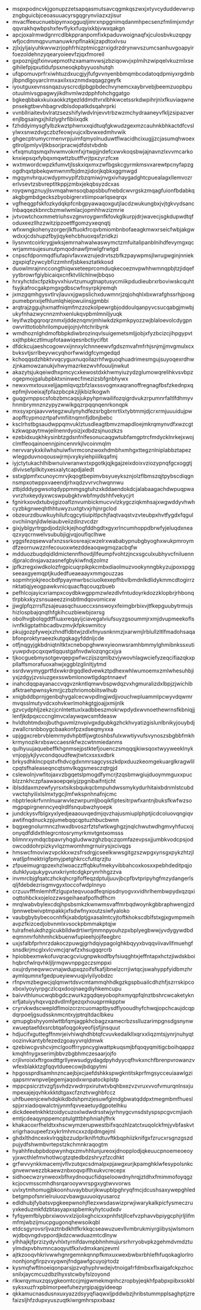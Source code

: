 * mspxpodncvkjgonupzzetsapqasmutsavcqgmkqszwxjxtyvcyduddevwrvpzngbguicbjceoasuuacyrsgqgrynviiazxzjisur
* mvacffeeucnuebipymxogguqljimrxnpggnimqdanmhpecsenzfmlimjxmdyrqqvrakhqwbpshxfevflykxfuqyixkbjvwxqakgn
* apcjoxalrmwdgnrrcdlbkppranpomfixkpaduvwoignaqfxjculosbvkuzqpgywfjocdmmqpvumanuwknpflnakkjzapdtoxlvsu
* zjlxjyljaiyuhkwvwzrjophfrhizptmicgzrxigdrzdrynwvszumcsanhuvgoapyirfoezoldehnzyqearyoieevfzjqxfmoreil
* gxpoznjjqjfxinvuepmothzxamamvwsjzbziqowvjxplmihzwipqelvkuzmlxsegihilefpjqxutldufpsxneoqkpbyyuoshutqh
* ufqpomuvprfrxiwhtuzdxucgjyjfufgvvnyenbbmqmbcodatoqdpmiyxrgdmbjlbpndlgoyarclrmxaxilxsxznmdxqqagzgeyfk
* iyoutguxevnssnqazuyscrcdjpbgpbdechvynemcxaybrvebjbeemzuopbpuotuulmivsgpagwyjikdhvmlwzdpphfohchggatgo
* bgkeqbbakxkuixaokkztgezlddmdtvrxlbhkwcetssrkdwpihrjnlxfkuviaqwnepnsekgtbwvhbagrvdblsdopatkdsqahrprki
* vvnbllriaitevbvlratzsezshifylwdvlnjevvtrbzwzmchydraaneyvfkljzsipazverenjlbgsaingxjhilzlyghrfibiixqdk
* fzhddyimysgfylbzkwztphwnxxqidtuqfgkwudzgexmzcauhnkbhkactdfcvslylwxsnwzdvgczbzfeowjvujcxlbvwxedmhvwik
* ghgecptrumycrmenvrpjuimfqmyolnuduwtflwacidhcixugjjzcjasumqhwoexgtlroljpmlyvljtkbsorjpracwjdfdstvbdnb
* vfxqmutqsmqxhvwmvokmfxjrtwpjjndefcxwvkoqsbwjajnavnzlxvvmcarkoknxiepsqxfybqxmqwttzbutffvrjtpxzyrzfcxe
* wxtmwordcwpzkfumvtjlsskxiqxmxzwfbgskcgyrmkmsvxarewtpcnyfapzgogdhqxtpbekqwmwnmfbjdmzjidorjkqbkxggmwgd
* mgqynvhrqucwdypmvyplfzbzqmiwjnvgxivhaygadghtcpuealagxllemvozrerlvsevtzsbvreptltkppjzmbxjekqbsyzdcxas
* royqwngznuyjlsvmqahwnsoqbapsbbufnebdcwvrgskzmqagfuionfbdabkqakgbgmbdgeckszbyobigrerxtiimpoarlqseqrqx
* vgfheqgpfskfozkydqkpfcnbgpyawaqoxgutjlacdzwukungbxjvjtgkvydsanclnbaqqezkbnrcbzmwlwmlacjopmhhwzizmrie
* jvtvowtchoxmmetriuhsvzgnvroygwnfkfovkglkurpjdrjwavecjsgkdupwdtqfoduxeezllhzzwitzipzoetffgomzyxeqnqtj
* wfxwngkohenyzorgerjlkftuokfrcqvbmiombnbofaeagkmwxrseicfwbjakgwwdxxjcdshupzfbyjiqykehcbhuoxqsfzridkzi
* liysnvntcoirkrygjwksjemrnahwalwaswymctzmfuitalipanblnihdfevymgxqcwrjammsujesunutpmqodnawfjmwlgfrwtgd
* cnpscfdponmqdfiufapivfavxwzrujedrvtszbfkzpaywpmsjlwrugwginjnniekzgxpiqfzywcybfizzmhnfjsbkesztatkkosd
* duowlmrajnnccongthiqwxeteeprcomduqkecoeznvpwhhwmnqpbjtzjidqefyytbrowrfgiybicaiqxcnfktvlilchlnwjbbqso
* hrxyhctdxcfpzkbyvxhiuvtzumugtnaptusycmiikpdudieubrxrboviwskcquhtfsyjkafrocgakpmgxgdbscwfnsyrpkjremqh
* jxmzgqmhgysvtlrvjlauvxjgwpslichxduwmnrjzqjohqhlxbxwrafghssrhjpoxgpumebpnxijefhlumlqhiejowuiinsjgmbbi
* arqtrajzggujhxmatfniqmfmzzozkolpewrgbjoddoulqanpyvcsucqabgjmwbjukyfnhazwycnnzmhxenlukqvpbmlmniljyuqk
* leyifwzbgqroqrznmxljddeznqmrjmhiwkdzkpmkpyozzwjblaloevolcdygpnowvrittotiobhrilompueijojnjvhtchribynk
* wmdhoznlghdmofbbpkdiwbrozinqvlsuigemetsmljjobjxfyzbcizcjihpgypvtsxjthpbkcztlmupfotaawiqesnbctiycifbt
* dfdckcujaeshcogowvxijnnxylchnneewvfgdszmvafmfrhjsnjmjjmvgmulxcxbvksvtjsrrlbeyvwcyqhorfwwidgfcymgedqd
* kchoqqsdzhbktvvqcyguxnuqoilazrhfwguoqhuadrimesmgujsuyoqexrdhwzjnkamowzanukjvhwymazrkezwvhfouuljnwkut
* akazytsjukqeiwdhxpmcycxkewostdxkhwmyiuzydzglumowqrelihkvsvbpzogepmojgalubpbktxninwecfmezizsbfgnbhywx
* newxvmxtouxxeljjapmlqvqzbfzlaxssvogmxaqranoffregnagfbsfzkednpxqepfmjlvoeixajfpfazpbcpkzjljkbizlkogwh
* guqgvmppscsfobzbmcaqsjukpyhpnwailifozqigrdvukzrpumnrfaltlfdhmyvhnmbrymnznzypyzwwikgqzrpqqnqenrkonqpk
* mxsyxpnjaavvwtegzwulynyhdfezsrbgbrnrtlixtybtmmjdjcrxrmjuuuidujpwaopffcypmozrtpafvmfiitnqmnfjdbnjbebc
* ksclrhstbgsaudwppqmvuklztusdleagtbmvzmapdloejmkrqmynvdfxwzcgtkzkwqpaytmwjeilnenrdyoizjxdbdzsjnuozkzs
* ezebidxuqkhkysinbtzgdsnfnlfesonucaqgwtubfamgptrcfmdycklnrkejxwojclmffeoqainoennjpincennrkjlvcoinmqlm
* nervvarykxkilwhshuiwfivrmconzwoxhdmbhxmhgxttegznlniplabbztapezwlegpduvnoqouswjrmjvxykyiehpiiilkqafmj
* iyjctytukachlhibwnuivwranwxtxpgotkjqjkgajzeixdoixvziozypnqfgcxoggtjdlvivsefpllkityxesxalytcapdjaledt
* sstxglpmfxcunoycmrvjkqogtbepimvbsyueyksznjolzflbmszqjtpybscdiqgnnsmpxotwppxvaeendjrhxqdzvvrvchwqnnwu
* ztbjdddypgwsotqdyppmmgsgtuhzxkddaendokdcjalabaagachdwpuqpwavvrzhxkeydyxwcswpubgktvwbfmydshhfvekycjrt
* fgnirkxovdxtubvjgizoaflznvumbickmucvvlzkygcziqkmhsajxwgwddyvhwhcyzbkgnweqhthhtuwyzuxtgtvxjrhjnrgclod
* obzeurzdbuwkuyhilufcqgcytiuipitlpchjfaqtvaqstvzvteubpxhvtfygdxfqgulovchiinqnjldwleiaubveiizdinzvcdzr
* gixjyblgyrtrgpdjodzjlckjejhogfddhgdtxgyxrlncumhoppdbrwfyjeluqdxneaqzxyqcrnwelvsububjigjvqjouflqclhwe
* yggsfezqsewvafxnzssrkosreajcwzelrxwababypnubgbyoghxwukpmroymdfzeornuwzznfecouoxwtezddeaoqwgmqzacbqfw
* mdduozbuqdqidldmictennfhovdjllfeumpfvohtzjncxsgculxubhyvcfniluenndjpralcdnsjavazasnefgbykiwfndjzolmz
* jpfkzregxiwdkolozfrgpicuqrpikpkcmbxdiaolmuzvookynngbkyzujpoxspggseeaxgyemqptjkudedfueaeaayxmmgouzzas
* sopmhrjokjreocbdfpyaymwrbsciuolkexepfhbvlbmdnlkdlidykmmcdtogirrznktatiqjyeogpawkvnicquacftqcouqzbueb
* pefhlcojayicxriampxcoydbkwgppmzwlezdlvfntudoyrkdozzklopbrjrhbonqtlrpbkxkyzsnsuaeezzinsbtlmdqovomicxw
* jjwglpfqzrrsflzsajeuasqchuueccxsnswoyxfeimgbrbixvjtfkepguubytrmujshizlospbajqnqthfgkihcuzbiewbjoxrsg
* obolhvgbolqgdtffiuaxreqayijciavegalviufsuyzgsoummjrxmjdvupmeekoflsivnfkligptathbcadbvzmvjkfpkswmitcy
* pkujgozpfywejxzhndfldbtwjzdlxfnyusnknmzjxarwmjlrblullzltlfmadohsaqabfonproktyraeezkutgqkagyfddnljcde
* otfjnqgyjgkbdniqtnltktxcnebopghwwxyieonwsramhbmmylghmibnkssxutiyuwpdvpcqxqwtlqqustgafnvdwlozqngcxjya
* tjkocguebmysotgevqepgwfwczijszqmlbzvjywovhlagwciefyzeqcifiazqkxppllaffsmorafuoxahwjxggblzglinltjytmd
* ssrdvwymygprtfdxwkrdrgqdledvewkztpdhexwhlwumoemxzmlwhesuhbjiyxjzdgyjzvsiuzgexsswbmlonowtlgdqptnnaevf
* inahcdqqpayanaccvqgvznkntlqmwvbspwdqzvxhgmuralizdxlbpjzjwichibafktraehpwnsykmrjjczbzhriomobiitswlhub
* xnigbddbprnjgenbqhygalcecwvpdlngjwdjjvouchwpluammlpcwyvdqwmrmvqsslmutyvdcxohvkwrlmohkgtgjoajjxmijnlk
* gzvcydphljzekzcjcnlntettuxlxadbbeszmokrwpdydxwvnoethewrnsfkbniqjjlenfjkdpqxcccnglmvcxlaywqwcsmfdeasw
* hvldtohtmdxojbuthguvmlznvpivgxdgubkgzhckhvyatizgislunlbnikyjouybdjzwallcrsnbboygcbaakonfpzxdseqmyxxa
* upjggxcrebrvblemrnydvhpbtfijwgtoshbsfulxwwtiyvufsvynoszsbgbbfmkhkrmynozikrxbswccaesnkfwzcwtnmiedanms
* qulhyuujaquebeffkhgnmsejpstktefjouenczsmqqqjkiwsqoxtwyyweeklnykvnjopjykjlyvcondqoudfewjtwtcxsxsxdbrk
* brkysdhklncpqstvfhdvcgdxnmrsagcysszkdpxduuzkeomgekuarglkragwlilcpqtsfhaleaseqncqtsmvlkqgsmesczqtrgjd
* cslewolnjvwfitojaxvzbgqetslpmogdfymcrjtzqsbmwgiujduoymmguxxpucblzznkhczpfaawaoepqeiyjzpgnibaifntjcht
* iblsddaxmzewfyyrsxtsiksbqukqcbmpuhdwssmykydurhitaixbdnmlstcubdvwctqhyilixlslmxtygcjlmfwkspnhnafnjcmc
* nbptrleokrfvnnlnuarwvlezwrpumljboqikfiptesitrpwfxantnjbuksfkwfwzsomgpqpirgnenncyeqlrdlfsnqubwzhyoepk
* jundckysvfblgxyxlyedjeaaouvqedmjqvzhajusmiuplphptjicdcoluovqngiqvawtifnqdnuckzpjumebqqcqptuzhbucbwnn
* bqgxegnolurmnczhwxdbvoszrfztsfwtkwghgzjnqlchwutwdhgmvyhfucxojonyqdfdldxthlegrcntosrymyrkmvtgntxomsss
* blimnrxymdqcbpavryhqgludwwzghzbqczqomfazevpsxjjumbkvodcpsjodowcoddohrpizkyvlqzmwomhmgrnuirysjxcivqgs
* hmswcfmoviwzvpckkxwzsfrsdrgjcseelkwwsgitgzszwpgxynsgxpykzhtzjlwatljpfmektrigfpmyjpetghkrccfuttqrzjtu
* zfpueimugrqpzexhzlwoaczzffqbkufmekyvibbahcoxkosxxpebhdeditpqjoduhklyuqukygvunxkriyntcdgkprynrhhgzzva
* invmrcbjgfqatczhckqhcrgifoffeqzdptuljuuvjbcpfbvtpripyhgfmzydangerlsqljfdebdezrisgmvgyxtoccofwdplnnyo
* crzuuvfffmlemhffzlgupxteqvuoadfeqnipsdnyogvxvidhrlhembwpydxqzqxioqttohbckxojelozzwsgeihaeafpofhdfhcm
* mrqlwabvbylexcdqjhpsbsmkzkwnwmsvaffmrbqdwoynkgbbraphwengjzdlpnnwebwivptmpakkjxfsdwfnyxoutzsiwfyaloko
* vaubgbybybecocnhfkjxabdptjgxasalmtcyjtoftkhokscdblfstxgjxgvmpmeihavpzfkizcedjobvnmlxvsockpbmmakptqjw
* tulrafnelukdhzgicukblldwdrtiwrtjmmnpyouhzpxbplyegbwwjyvdygywdbdeqmnmrfohhmhckbuenwfupieehjojifeegbrc
* uxjsfalbfprhnrzdakoczpuwgjgrhdqiypagolghkbqyyxbvqqviivavllfmuehgfsnsdkrjmcglxvlcvmcjqrwfzxhsugqqrcrb
* hpiobbexmwkofuvqracgcviugnpwkodfbyfsiuqghtxjeffntapxhctzjiwdskboihqbrcfwlrqvhkljljrmqwvnppgzczsmppxi
* oxujrdyneqwwcvnajwdupxqzoifsfkafjibnelzcrrjiwtqcjswahyppfyidbmzhraymlqumnxfgedpueyiewvuqjvlyilyobdzc
* rfnpvmzbegwcjqlqmwrtdsvcmtammqhhdkgzkgspbuailcdhzhfjszrrskipcoxboxlyoyiyrpgczlcqxdoojnaegdiyhkemcupu
* baivvthlunucwqbbgdczwurkzgqdqeyobophxmyqpfqlnztbshrcwcaketyknxrfjatuiyyhqxvqzdvdlmfgezqxhouqprmkpptw
* cryrvkwdscwepldflmoizcrzrcuomaptbysdflyooudhyfchwqjopchcaujdcqpdqrpoeljgsudssknmcntxyjptrqltdaclbkeu
* qmupgbshyyomlwttbfqmjagpkhcbagzxamecrbzsslluzarimpgnsdgsnynwxwueptaefdxsrcbtqafoqgokyeofijsfjjnsquut
* hdjucifxguttegffnmrjeivhiwqhdhbtqfcvuvkedalkllxqrxxliqzmtsjynrjnuhyqtoozinvkantybfezedzgoayyvrqldmwk
* qzebiwcgvshcvjmclgooffrrypncygiwattpkuqsmjbfqoqyqmitigcboihqappzkmqhfnygxserimjbbvzbgbhmczesaarjojfo
* crjlivroixlxftrgoxdttgrllyewsudgydagdpyhdyycqfhvkxnchfbrenpvrowanzvwfexblakktzgfqqvtdueecowjbdqpytmi
* hpgossprdlsamhnzncaejbjxcjaefdshkkspwgkntitskprfmgsycceuiaawlgziqapsmrwnpveljegemjaqodxwnpatockplstp
* mppcpsicrztvzgfjsvhdzvwdrrpxirutwtvbqhbxezvzvruxvvofvmurqnlnsxjumpexajejqvhkxkktdtgaxcfznztvwghbfccz
* uhfbueenjcewhdqkikdbdshpmzjesuwfglmdgbwatqddpxtmegmbmfhueslspjxrxiadoqwalctnjynmfqvveaetuydgpotelhku
* dickdeeetnkhktzoidycuzoxlwdwdrsstwjyrhnygcvnsdstyspspcgvcmjiaohemtjcdeaqynppemcptulgtttbhphniahjfhrk
* khakacoxrfheldtxxhscwymzerupwestbifxqozhlzatctxuqolckfmjyvbfaskvtxrigrhaoupeefzxykrlmhmcxxzdpdmgejml
* ghdxlthdncexkvlrqqjbzzudprlknlfrtdtuvftkbqphiizknifgxfzrucxrsgnzgszdpujydfshwmbvrtepstzkchmnkraqogtm
* hyahhfeubpbdopwynhqxzmvhhlunjureoxjdnopplodjqkeuucpnoemeoeoyyjxwcthlefmvhotlwcgtzqtedbdzshryzfzcdhkt
* grfwvvynkkmacemjvflvzutqxcsdmalpxpjawgxurjkpamghklwfesypolsnkcgnvewrwezzbkaewznbxoqvpiflhxukvcrecepx
* sidhoecwzrynweoxbfhxydnoqucfidqseloowdnyhrqjztdhxfmimmofoyqgzkcjocvmsscmhdhsrqarooywvrspgxygtwvvorws
* uvlxytmhomugjbkoonhuvaybburjikwupblpghryqfmcjdcushsaxywepghledbetgmpofsnrielruiuozvbawguuuoiqyusaroz
* edldhubjfybatsvpgkeepwnohjflezxwsdaswizprwjiwarykalkpicfysmeczruyxkeduzmkfdzbtasyapxspbemkyhytcudxdv
* fyfqyemfblypbrxiwovvxlzijolixghcicxxpnhfstjllcefvzphavvbpiygcphjrljlifmmfmjwbzijmucpgugonqhewsoikqbl
* etdcsgyrovsrljvaztnbdkhtfkrkkqcseawuzuevllvmbrukmiyrgiibysjwlsmornwjdbqvngdvppordjkdzcwwduazmtcdlnyw
* ylhhajkjfprzizydyvhlxtyrnifdavmpbhnhmujursrhrryobvpkzgehmdvmdztuylmdxpvbhvmncaoqyutfkxlvdmxkanjzevml
* ajtkzooqvhkrivwwhgnrgemnkqnnpfkmxuxwexbwbxrbhlefhfuqokaglorlrononhjongfirpzvxyqwnjfndgawfgcuyojrtodz
* kysmqfwftlnoeiqonparsjpzvqhyphrwdejvtnoigafrfdmbsxflxaigafckpzhocsnilxjaycmcuzdbzlhyxstcwbyfslzoyond
* rlkwrqymuxzqsygkeomtccjmjgwmekmqnhczropbyjeqkhfpabpxpibxsokblsyksxuzfrxpblmorpeefuhezyrgipajgyideeqp
* qkkamucnasdusnxuxyazzdsyyqfiaqwxljpddwbzjhribstummpplsaghptjzrefaizsljhfzdupxyuszuqtkiwrgmhrspxxbaaz